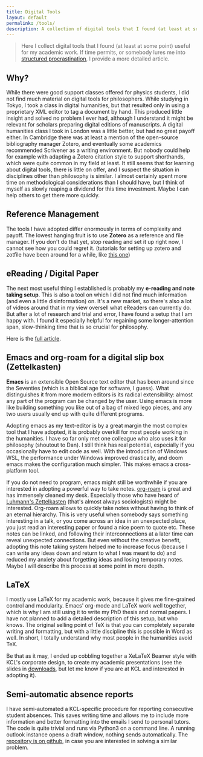 ```yaml
---
title: Digital Tools
layout: default
permalink: /tools/
description: A collection of digital tools that I found (at least at some point) useful for my academic work. If time permits, I provide a more detailed article.
---
```


> Here I collect digital tools that I found (at least at some point) useful for my academic work. If time permits, or somebody lures me into [structured procrastination](http://www.structuredprocrastination.com/), I provide a more detailed article.

## Why?
While there were good support classes offered for physics students, I did not find much material on digital tools for philosophers. While studying in Tokyo, I took a class in digital humanities, but that resulted only in using a proprietary XML editor to tag a document by hand. This produced little insight and solved no problem I ever had, although I understand it might be relevant for scholars preparing digital editions of manuscripts. A digital humanities class I took in London was a little better, but had no great payoff either. 
In Cambridge there was at least a mention of the open-source bibliography manager Zotero, and eventually some academics recommended Scrivener as a writing environment. But nobody could help for example with adapting a Zotero citation style to support shorthands, which were quite common in my field at least. It still seems that for learning about digital tools, there is little on offer, and I suspect the situation in disciplines other than philosophy is similar. I almost certainly spent more time on methodological considerations than I should have, but I think of myself as slowly reaping a dividend for this time investment. Maybe I can help others to get there more quickly. 

## Reference Management
The tools I have adopted differ enormously in terms of complexity and payoff. 
The lowest hanging fruit is to use **Zotero** as a reference and file manager. If you don't do that yet, stop reading and set it up right now, I cannot see how you could regret it. (tutorials for setting up zotero and zotfile have been around for a while, like [this one](https://gettingthingstech.com/zotero-workflow-zotfile/))


## eReading / Digital Paper
The next most useful thing I established is probably my **e-reading and note taking setup**. This is also a tool on which I did not find much information (and even a little disinformation) on. It's a new market, so there's also a lot of videos around that in my view oversell what eReaders can currently do. But after a lot of research and trial and error, I have found a setup that I am happy with. I found it especially helpful for regaining some longer-attention span, slow-thinking time that is so crucial for philosophy. 

Here is the [full article](/tools/ereader "Article on my ereader setup").

## Emacs and org-roam for a digital slip box (Zettelkasten)
**Emacs** is an extensible Open Source text editor that has been around since the Seventies (which is a biblical age for software, I guess). What distinguishes it from more modern editors is its radical extensibility: almost any part of the program can be changed by the user. Using emacs is more like building something you like out of a bag of mixed lego pieces, and any two users usually end up with quite different programs.

Adopting emacs as my text-editor is by a great margin the most complex tool that I have adopted, it is probably overkill for most people working in the humanities. I have so far only met one colleague who also uses it for philosophy (shoutout to Dan). 
I still think has real potential, especially if you occasionally have to edit code as well. With the introduction of Windows WSL, the performance under Windows improved drastically, and doom emacs makes the configuration much simpler. This makes emacs a cross-platform tool.

If you do not need to program, emacs might still be worthwhile if you are interested in adopting a powerful way to take notes. [org-roam](https://github.com/org-roam/org-roam/) is great and has immensely cleaned my desk. Especially those who have heard of [Luhmann's Zettelkasten](https://en.wikipedia.org/wiki/Zettelkasten) (that's almost always sociologists) might be interested. Org-roam allows to quickly take notes without having to think of an eternal hierarchy. This is very useful when somebody says something interesting in a talk, or you come across an idea in an unexpected place, you just read an interesting paper or found a nice poem to quote etc.  These notes can be linked, and following their interconnections at a later time can reveal unexpected connections.  But even without the creative benefit, adopting this note taking system helped me to increase focus (because I can write any ideas down and return to what I was meant to do) and reduced my anxiety about forgetting ideas and losing  temporary notes. Maybe I will describe this process at some point in more depth.

## LaTeX
I mostly use LaTeX for my academic work, because it gives me fine-grained control and modularity. Emacs' org-mode and LaTeX work well together, which is why I am still using it to write my PhD thesis and normal papers. I have not planned to add a detailed description of this setup, but who knows.
The original selling point of TeX is that you can completely separate writing and formatting, but with a little discipline this is possible in Word as well. In short, I totally understand why most people in the humanities avoid TeX.

Be that as it may, I ended up cobbling together a XeLaTeX Beamer style with KCL's corporate design, to create my academic presentations (see the slides in [downloads](/dl/), but let me know if you are at KCL and interested in adopting it). 

## Semi-automatic absence reports
I have semi-automated a KCL-specific procedure for reporting consecutive student absences. This saves writing time and allows me to include more information and better formatting into the emails I send to personal tutors. The code is quite trivial and runs via Python3 on a command line. A running outlook instance opens a draft window, nothing sends automatically. The [repository is on github](https://github.com/gboes/absence_reporter/), in case you are interested in solving a similar problem.



<!-- ## Open Source -->
<!-- One of the many things that distinguished my studies in physics from those of philosophy was the presence and awareness of digital tools for research.  -->
<!-- It might be a particularity of German academia, and maybe the physics community, that a lot of emphasis was placed on the use of open source tools.  -->
<!-- All departmental workstations, as well as those used in the Max-Planck Institute for Physics were as a matter of course running Ubuntu (and a KDE desktop) -->

<!-- It might have even been something more local about Munich. It is the only city whose administration ran in a tailor-made open source environment (with its own distribution, LiMux). So it is probably a fertile ground for Open Source enthusiasts. But the different fields seem to play their part: When I started a new research assistant job at the Max-Planck Institute for Innovation and Competition -- populated mostly by economists and legal researchers -- the computing environment was built on Windows 7 again. -->

<!-- In this article, I list all open source tools hat I regularly use (and this is not because they're free - I do not mind paying for a tool if it does a job better). Maybe there are some that are not well enough known - like the lovely little *briss* that lets you crop pdfs and split pages in a very smart way - for anyone scanning books, a godsend. -->

<!-- [Here](/tools/floss/) is a  simple list of open source software that I am using. -->





<!-- ## Hosting a personal website on github pages / jekyll -->
<!-- There are simpler solutions. But having version control built in is nice, and it was quite educational to set this up. But I don't think I have very strong opinions about this; just that it feels much nicer to know _mostly_ what is happening on your website, and not having to deal with all the hidden stuff that comes with wordpress. And of course already using emacs makes writing markdown comparatively nice. -->
